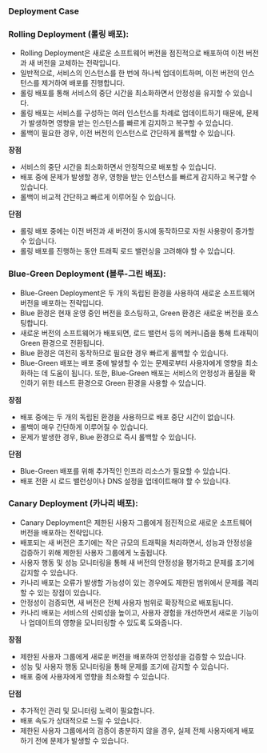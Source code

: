### Deployment Case

### Rolling Deployment (롤링 배포):

- Rolling Deployment은 새로운 소프트웨어 버전을 점진적으로 배포하여 이전 버전과 새 버전을 교체하는 전략입니다.
- 일반적으로, 서비스의 인스턴스를 한 번에 하나씩 업데이트하며, 이전 버전의 인스턴스를 제거하여 배포를 진행합니다.
- 롤링 배포를 통해 서비스의 중단 시간을 최소화하면서 안정성을 유지할 수 있습니다.
- 롤링 배포는 서비스를 구성하는 여러 인스턴스를 차례로 업데이트하기 때문에, 문제가 발생하면 영향을 받는 인스턴스를 빠르게 감지하고 복구할 수 있습니다.
- 롤백이 필요한 경우, 이전 버전의 인스턴스로 간단하게 롤백할 수 있습니다.

**장점**

- 서비스의 중단 시간을 최소화하면서 안정적으로 배포할 수 있습니다.
- 배포 중에 문제가 발생할 경우, 영향을 받는 인스턴스를 빠르게 감지하고 복구할 수 있습니다.
- 롤백이 비교적 간단하고 빠르게 이루어질 수 있습니다.

**단점**

- 롤링 배포 중에는 이전 버전과 새 버전이 동시에 동작하므로 자원 사용량이 증가할 수 있습니다.
- 롤링 배포를 진행하는 동안 트래픽 로드 밸런싱을 고려해야 할 수 있습니다.

### Blue-Green Deployment (블루-그린 배포):

- Blue-Green Deployment은 두 개의 독립된 환경을 사용하여 새로운 소프트웨어 버전을 배포하는 전략입니다.
- Blue 환경은 현재 운영 중인 버전을 호스팅하고, Green 환경은 새로운 버전을 호스팅합니다.
- 새로운 버전의 소프트웨어가 배포되면, 로드 밸런서 등의 메커니즘을 통해 트래픽이 Green 환경으로 전환됩니다.
- Blue 환경은 여전히 동작하므로 필요한 경우 빠르게 롤백할 수 있습니다.
- Blue-Green 배포는 배포 중에 발생할 수 있는 문제로부터 사용자에게 영향을 최소화하는 데 도움이 됩니다. 또한, Blue-Green 배포는 서비스의 안정성과 품질을 확인하기 위한 테스트 환경으로 Green 환경을 사용할 수 있습니다.

**장점**

- 배포 중에는 두 개의 독립된 환경을 사용하므로 배포 중단 시간이 없습니다.
- 롤백이 매우 간단하게 이루어질 수 있습니다.
- 문제가 발생한 경우, Blue 환경으로 즉시 롤백할 수 있습니다.

**단점**

- Blue-Green 배포를 위해 추가적인 인프라 리소스가 필요할 수 있습니다.
- 배포 전환 시 로드 밸런싱이나 DNS 설정을 업데이트해야 할 수 있습니다.


### Canary Deployment (카나리 배포):

- Canary Deployment은 제한된 사용자 그룹에게 점진적으로 새로운 소프트웨어 버전을 배포하는 전략입니다.
- 배포되는 새 버전은 초기에는 작은 규모의 트래픽을 처리하면서, 성능과 안정성을 검증하기 위해 제한된 사용자 그룹에게 노출됩니다.
- 사용자 행동 및 성능 모니터링을 통해 새 버전의 안정성을 평가하고 문제를 조기에 감지할 수 있습니다.
- 카나리 배포는 오류가 발생할 가능성이 있는 경우에도 제한된 범위에서 문제를 격리할 수 있는 장점이 있습니다.
- 안정성이 검증되면, 새 버전은 전체 사용자 범위로 확장적으로 배포됩니다.
- 카나리 배포는 서비스의 신뢰성을 높이고, 사용자 경험을 개선하면서 새로운 기능이나 업데이트의 영향을 모니터링할 수 있도록 도와줍니다.

**장점**

- 제한된 사용자 그룹에게 새로운 버전을 배포하여 안정성을 검증할 수 있습니다.
- 성능 및 사용자 행동 모니터링을 통해 문제를 조기에 감지할 수 있습니다.
- 배포 중에 사용자에게 영향을 최소화할 수 있습니다.

**단점**

- 추가적인 관리 및 모니터링 노력이 필요합니다.
- 배포 속도가 상대적으로 느릴 수 있습니다.
- 제한된 사용자 그룹에서의 검증이 충분하지 않을 경우, 실제 전체 사용자에게 배포하기 전에 문제가 발생할 수 있습니다.

